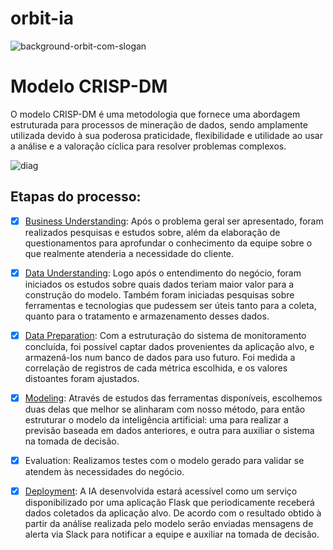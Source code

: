 # orbit-ia
![background-orbit-com-slogan](https://user-images.githubusercontent.com/56441318/171164559-775dfbf2-5a23-4b91-b0fb-6318a50cebac.png)

# Modelo CRISP-DM
O modelo CRISP-DM é uma metodologia que fornece uma abordagem estruturada para processos de mineração de dados, sendo amplamente utilizada devido à sua poderosa praticidade, flexibilidade e utilidade ao usar a análise e a valoração cíclica para resolver problemas complexos.

![diag](https://user-images.githubusercontent.com/29134051/163732347-33e290ba-d58b-42dc-8611-f4f3cf757ec8.jpg)

## Etapas do processo:

- [x] [Business Understanding](https://github.com/Orbit-API/orbit-docs#backlog-do-produto-resumido): 
Após o problema geral ser apresentado, foram realizados pesquisas e estudos sobre, além da elaboração de questionamentos para aprofundar o conhecimento da equipe sobre o que realmente atenderia a necessidade do cliente.

- [x] [Data Understanding](https://github.com/Orbit-API/orbit-ia/tree/main/analisys): 
Logo após o entendimento do negócio, foram iniciados os estudos sobre quais dados teriam maior valor para a construção do modelo. Também foram iniciadas pesquisas sobre ferramentas e tecnologias que pudessem ser úteis tanto para a coleta, quanto para o tratamento e armazenamento desses dados.

- [x] [Data Preparation]():
Com a estruturação do sistema de monitoramento concluída, foi possível captar dados provenientes da aplicação alvo, e armazená-los num banco de dados para uso futuro. Foi medida a correlação de registros de cada métrica escolhida, e os valores distoantes foram ajustados.

- [x] [Modeling](https://github.com/Orbit-API/orbit-ia/blob/main/api_ia_slack/orbit_ia.py):
Através de estudos das ferramentas disponíveis, escolhemos duas delas que melhor se alinharam com nosso método, para então estruturar o modelo da inteligência artificial: uma para realizar a previsão baseada em dados anteriores, e outra para auxiliar o sistema na tomada de decisão.

- [x] Evaluation:
Realizamos testes com o modelo gerado para validar se atendem às necessidades do negócio.

- [x] [Deployment](https://github.com/Orbit-API/orbit-ia/tree/main/api_ia_slack):
A IA desenvolvida estará acessível como um serviço disponibilizado por uma aplicação Flask que periodicamente receberá dados coletados da aplicação alvo. De acordo com o resultado obtido à partir da análise realizada pelo modelo serão enviadas mensagens de alerta via Slack para notificar a equipe e auxiliar na tomada de decisão.
